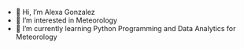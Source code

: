 - 👋 Hi, I’m Alexa Gonzalez
- 👀 I’m interested in Meteorology
- 🌱 I’m currently learning Python Programming and Data Analytics for Meteorology

